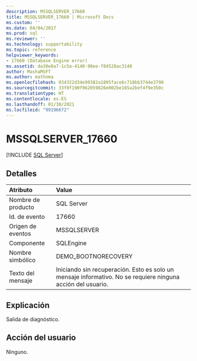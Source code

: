 ```yaml
---
description: MSSQLSERVER_17660
title: MSSQLSERVER_17660 | Microsoft Docs
ms.custom: ''
ms.date: 04/04/2017
ms.prod: sql
ms.reviewer: ''
ms.technology: supportability
ms.topic: reference
helpviewer_keywords:
- 17660 (Database Engine error)
ms.assetid: da30e8a7-1c5a-4140-98ee-f84528ac3140
author: MashaMSFT
ms.author: mathoma
ms.openlocfilehash: 034322d34e99382a1895face6c718bb3744e3790
ms.sourcegitcommit: 33f0f190f962059826e002be165a2bef4f9e350c
ms.translationtype: HT
ms.contentlocale: es-ES
ms.lasthandoff: 01/30/2021
ms.locfileid: "99196672"
---
```

# <a name="mssqlserver_17660"></a>MSSQLSERVER_17660
 [!INCLUDE [SQL Server](../../includes/applies-to-version/sqlserver.md)]
  
## <a name="details"></a>Detalles  
  
| Atributo | Value |  
| :-------- | :---- |  
|Nombre de producto|SQL Server|  
|Id. de evento|17660|  
|Origen de eventos|MSSQLSERVER|  
|Componente|SQLEngine|  
|Nombre simbólico|DEMO_BOOTNORECOVERY|  
|Texto del mensaje|Iniciando sin recuperación. Esto es solo un mensaje informativo. No se requiere ninguna acción del usuario.|  
  
## <a name="explanation"></a>Explicación  
Salida de diagnóstico.  
  
## <a name="user-action"></a>Acción del usuario  
Ninguno.  
  
